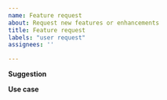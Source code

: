 ```yaml
---
name: Feature request
about: Request new features or enhancements
title: Feature request
labels: "user request"
assignees: ''

---
```


**Suggestion**
<!-- Describe the functionality you would like added. -->

**Use case**
<!-- Please provide examples of a use case where this would be a desirable feature -->